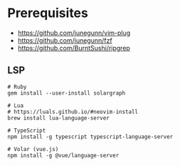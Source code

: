 # Prerequisites

* https://github.com/junegunn/vim-plug
* https://github.com/junegunn/fzf
* https://github.com/BurntSushi/ripgrep

## LSP

```shell
# Ruby
gem install --user-install solargraph

# Lua
# https://luals.github.io/#neovim-install 
brew install lua-language-server

# TypeScript
npm install -g typescript typescript-language-server

# Volar (vue.js)
npm install -g @vue/language-server
```
